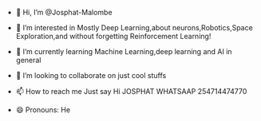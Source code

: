 - 👋 Hi, I’m @Josphat-Malombe
- 👀 I’m interested in  Mostly Deep Learning,about neurons,Robotics,Space Exploration,and without forgetting Reinforcement Learning!
 
- 🌱 I’m currently learning Machine Learning,deep learning and AI in general
- 💞️ I’m looking to collaborate on just cool stuffs
- 📫 How to reach me Just say Hi JOSPHAT WHATSAAP 254714474770
- 😄 Pronouns: He


<!---
Josphat-Malombe/Josphat-Malombe is a ✨ special ✨ repository because its `README.md` (this file) appears on your GitHub profile.
You can click the Preview link to take a look at your changes.
--->
